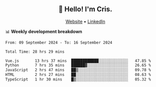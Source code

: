 
<h2 align="center">👋 Hello! I'm Cris.</h2>
<p align="center">
  <a href="https://www.criscunas.dev">Website</a> •
  <a href="https://www.linkedin.com/in/cristophercunas/">LinkedIn</a> 
</p>


📊 **Weekly development breakdown**
<!--START_SECTION:waka-->

```txt
From: 09 September 2024 - To: 16 September 2024

Total Time: 28 hrs 29 mins

Vue.js       13 hrs 37 mins  ████████████░░░░░░░░░░░░░   47.85 %
Python       7 hrs 35 mins   ██████▓░░░░░░░░░░░░░░░░░░   26.65 %
JavaScript   2 hrs 47 mins   ██▒░░░░░░░░░░░░░░░░░░░░░░   09.78 %
HTML         2 hrs 27 mins   ██░░░░░░░░░░░░░░░░░░░░░░░   08.63 %
TypeScript   1 hr 30 mins    █▒░░░░░░░░░░░░░░░░░░░░░░░   05.32 %
```

<!--END_SECTION:waka-->
